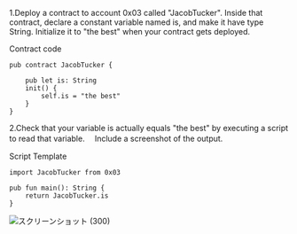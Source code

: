 1.Deploy a contract to account 0x03 called "JacobTucker".
 Inside that contract, declare a constant variable named is, and make it have type String.
 Initialize it to "the best" when your contract gets deployed.

Contract code
```
pub contract JacobTucker {

    pub let is: String
    init() {
        self.is = "the best"
    }
}
```

2.Check that your variable is actually equals "the best" by executing a script to read that variable.
　Include a screenshot of the output.

Script Template
```
import JacobTucker from 0x03

pub fun main(): String {
    return JacobTucker.is
}
```

![スクリーンショット (300)](https://user-images.githubusercontent.com/104513005/167428775-afae9242-44d7-4897-b342-9318cbda2d2c.png)
